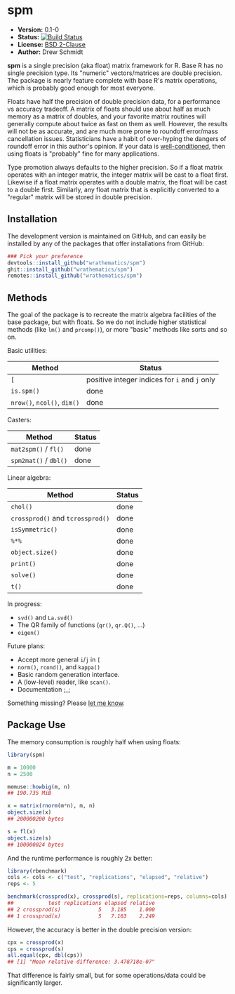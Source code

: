 # spm

* **Version:** 0.1-0
* **Status:** [![Build Status](https://travis-ci.org/wrathematics/spm.png)](https://travis-ci.org/wrathematics/spm)
* **License:** [BSD 2-Clause](http://opensource.org/licenses/BSD-2-Clause)
* **Author:** Drew Schmidt


**spm** is a single precision (aka float) matrix framework for R.  Base R has no single precision type.  Its "numeric" vectors/matrices are double precision.  The package is nearly feature complete with base R's matrix operations, which is probably good enough for most everyone.

Floats have half the precision of double precision data, for a performance vs accuracy tradeoff.  A matrix of floats should use about half as much memory as a matrix of doubles, and your favorite matrix routines will generally compute about twice as fast on them as well.  However, the results will not be as accurate, and are much more prone to roundoff error/mass cancellation issues.  Statisticians have a habit of over-hyping the dangers of roundoff error in this author's opinion.  If your data is [well-conditioned](https://en.wikipedia.org/wiki/Condition_number), then using floats is "probably" fine for many applications.  

Type promotion always defaults to the higher precision.  So if a float matrix operates with an integer matrix, the integer matrix will be cast to a float first. Likewise if a float matrix operates with a double matrix, the float will be cast to a double first.  Similarly, any float matrix that is explicitly converted to a "regular" matrix will be stored in double precision.



## Installation

<!-- To install the R package, run:

```r
install.package("spm")
``` -->

The development version is maintained on GitHub, and can easily be installed by any of the packages that offer installations from GitHub:

```r
### Pick your preference
devtools::install_github("wrathematics/spm")
ghit::install_github("wrathematics/spm")
remotes::install_github("wrathematics/spm")
```



## Methods

The goal of the package is to recreate the matrix algebra facilities of the base package, but with floats.  So we do not include higher statistical methods (like `lm()` and `prcomp()`), or more "basic" methods like sorts and so on.

Basic utilities:

| Method | Status |
|---|---|
| `[` | positive integer indices for `i` and `j` only |
| `is.spm()` | done |
| `nrow()`, `ncol()`, `dim()` | done |

Casters:

| Method | Status |
|---|---|
| `mat2spm()` / `fl()` | done |
| `spm2mat()` / `dbl()` | done |


Linear algebra:

| Method | Status |
|---|---|
| `chol()` | done |
| `crossprod()` and `tcrossprod()` | done | 
| `isSymmetric()` | done |
| `%*%` | done |
| `object.size()` | done |
| `print()` | done |
| `solve()` | done | 
| `t()` | done |

In progress:

* `svd()` and `La.svd()`
* The QR family of functions (`qr()`, `qr.Q()`, ...)
* `eigen()`

Future plans:

* Accept more general `i`/`j` in `[`
* `norm()`, `rcond()`, and `kappa()`
* Basic random generation interface.
* A (low-level) reader, like `scan()`.
* Documentation ;_;

Something missing?  Please [let me know](https://github.com/wrathematics/spm/issues).



## Package Use

The memory consumption is roughly half when using floats:

```r
library(spm)

m = 10000
n = 2500

memuse::howbig(m, n)
## 190.735 MiB

x = matrix(rnorm(m*n), m, n)
object.size(x)
## 200000200 bytes

s = fl(x)
object.size(s)
## 100000024 bytes
```

And the runtime performance is roughly 2x better:

```r
library(rbenchmark)
cols <- cols <- c("test", "replications", "elapsed", "relative")
reps <- 5

benchmark(crossprod(x), crossprod(s), replications=reps, columns=cols)
##           test replications elapsed relative
## 2 crossprod(s)            5   3.185    1.000
## 1 crossprod(x)            5   7.163    2.249
```

However, the accuracy is better in the double precision version:

```r
cpx = crossprod(x)
cps = crossprod(s)
all.equal(cpx, dbl(cps))
## [1] "Mean relative difference: 3.478718e-07"
```

That difference is fairly small, but for some operations/data could be significantly larger.  
